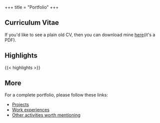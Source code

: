 +++
title = "Portfolio"
+++

## Curriculum Vitae

If you'd like to see a plain old CV, then you can download mine [here](/cv.pdf)(it's a PDF).

## Highlights

{{< highlights >}}

## More

For a complete portfolio, please follow these links:

- [Projects](/portfolio/projects/)
- [Work experiences](/portfolio/work-experiences/)
- [Other activities worth mentioning](/portfolio/others/)
